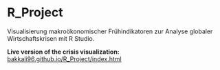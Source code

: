 # R_Project
Visualisierung makroökonomischer Frühindikatoren zur Analyse globaler Wirtschaftskrisen mit R Studio.

**Live version of the crisis visualization:**  
[bakkali96.github.io/R_Project/index.html](https://bakkali96.github.io/R_Project/index.html)

